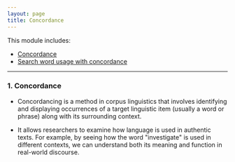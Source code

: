 ```yaml
---
layout: page
title: Concordance
---
```


This module includes:
- [Concordance](#1-concordance)
- [Search word usage with concordance]()

---

### 1. Concordance

- Concordancing is a method in corpus linguistics that involves identifying and displaying occurrences of a target linguistic item (usually a word or phrase) along with its surrounding context.

- It allows researchers to examine how language is used in authentic texts. For example, by seeing how the word "investigate" is used in different contexts, we can understand both its meaning and function in real-world discourse.
